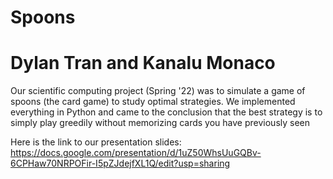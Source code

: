 # Spoons
# Dylan Tran and Kanalu Monaco

Our scientific computing project (Spring '22) was to simulate a game of spoons (the card game) to study optimal strategies. We implemented everything in Python and came to the conclusion that the best strategy is to simply play greedily without memorizing cards you have previously seen

Here is the link to our presentation slides:
https://docs.google.com/presentation/d/1uZ50WhsUuGQBv-6CPHaw70NRPOFir-I5pZJdejfXL1Q/edit?usp=sharing
